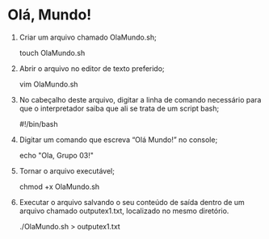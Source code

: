 # Olá, Mundo!

1. Criar um arquivo chamado OlaMundo.sh;

	touch OlaMundo.sh

2. Abrir o arquivo no editor de texto preferido;

	vim OlaMundo.sh

3. No cabeçalho deste arquivo, digitar a linha de comando necessário para que o interpretador saiba que ali se trata de um script bash;

	#!/bin/bash

4. Digitar um comando que escreva “Olá Mundo!” no console;

	echo "Ola, Grupo 03!"

5. Tornar o arquivo executável;

	chmod +x OlaMundo.sh

6. Executar o arquivo salvando o seu conteúdo de saída dentro de um arquivo chamado outputex1.txt, localizado no mesmo diretório.

	./OlaMundo.sh > outputex1.txt